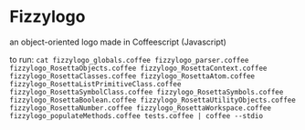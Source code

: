 # Fizzylogo
an object-oriented logo made in Coffeescript (Javascript)

to run: ```cat fizzylogo_globals.coffee fizzylogo_parser.coffee fizzylogo_RosettaObjects.coffee fizzylogo_RosettaContext.coffee fizzylogo_RosettaClasses.coffee fizzylogo_RosettaAtom.coffee fizzylogo_RosettaListPrimitiveClass.coffee fizzylogo_RosettaSymbolClass.coffee fizzylogo_RosettaSymbols.coffee fizzylogo_RosettaBoolean.coffee fizzylogo_RosettaUtilityObjects.coffee fizzylogo_RosettaNumber.coffee fizzylogo_RosettaWorkspace.coffee fizzylogo_populateMethods.coffee tests.coffee | coffee --stdio```

